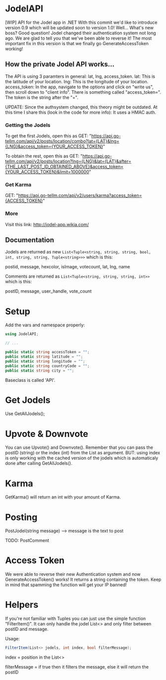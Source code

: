 # JodelAPI
[WIP] API for the Jodel app in .NET
With this commit we'd like to introduce version 0.9 which will be updated soon to version 1.0! 
Well... What's new boss? Good question!
Jodel changed their authentication system not long ago. We are glad to tell you that we've been able to reverse it!
The most important fix in this version is that we finally go GenerateAccessToken working!

## How the private Jodel API works...

The API is using 3 paramters in general: lat, lng, access_token.
lat: This is the latitude of your location.
lng: This is the longitude of your location.
access_token: In the app, navigate to the options and click on "write us", then scroll down to "client info". There is something called "access_token=". The token is the string after the "=".

UPDATE: Since the authsystem changed, this theory might be outdated. At this time I share this (look in the code for more info): It uses a HMAC auth.


### Getting the Jodels

To get the first Jodels, open this as GET: "https://api.go-tellm.com/api/v2/posts/location/combo?lat={LAT}&lng={LNG}&access_token={YOUR_ACCESS_TOKEN}"

To obtain the rest, open this as GET:
"https://api.go-tellm.com/api/v2/posts/location?lng={LNG}&lat={LAT}&after={THE_LAST_POST_ID_OBTAINED_ABOVE}&access_token={YOUR_ACCESS_TOKEN}&limit=1000000"


### Get Karma

GET: "https://api.go-tellm.com/api/v2/users/karma?access_token={ACCESS_TOKEN}"


### More

Visit this link: http://jodel-app.wikia.com/


## Documentation

Jodels are returned as new ```List<Tuple<string, string, string, bool, int, string, string, Tuple<string>>>``` which is this: 

postid, message, hexcolor, isImage, votecount, lat, lng, name


Comments are returned as ```List<Tuple<string, string, string, int>>``` which is this: 

postID, message, user_handle, vote_count

# Setup

Add the vars and namespace properly:

```c#
using JodelAPI;

// ...

public static string accessToken = "";
public static string latitude = "";
public static string longitude = "";
public static string countryCode = "";
public static string city = "";
```

Baseclass is called 'API'.

# Get Jodels

Use GetAllJodels();


# Upvote & Downvote

You can use Upvote() and Downvote(). Remember that you can pass the postID (string) or the index (int) from the List as argument.
BUT: using index is only working with the cached version of the jodels which is automaticaly done after calling GetAllJodels(). 

# Karma

GetKarma() will return an int with your amount of Karma.


# Posting

PostJodel(string message) --> message is the text to post

TODO: PostComment


# Access Token

We were able to reverse their new Authentication system and now GenerateAccessToken() works! It returns a string containing the token.
Keep in mind that spamming the function will get your IP banned!


# Helpers

If you're not familiar with Tuples you can just use the simple function "FilterItem()". It can only handle the jodel List<> and only filter between postID and message.

Usage:
```c#
FilterItem(List<> jodels, int index, bool filterMessage);
```
index = position in the List<>

filterMessage = if true then it filters the message, else it will return the postID
